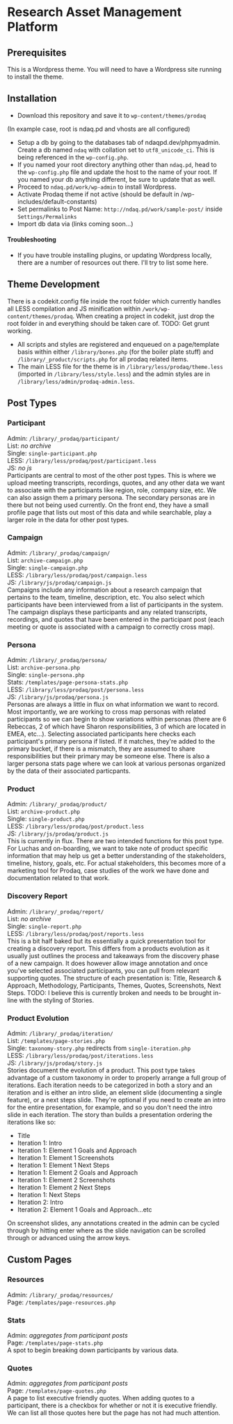 
# Research Asset Management Platform

## Prerequisites
This is a Wordpress theme. You will need to have a Wordpress site running to install the theme. 

## Installation
* Download this repository and save it to `wp-content/themes/prodaq`

(In example case, root is ndaq.pd and vhosts are all configured)

* Setup a db by going to the databases tab of ndaqpd.dev/phpmyadmin. Create a db named `ndaq` with collation set to `utf8_unicode_ci`. This is being referenced in the `wp-config.php`.
* If you named your root directory anything other than `ndaq.pd`, head to the `wp-config.php` file and update the host to the name of your root. If you named your db anything different, be sure to update that as well.
* Proceed to `ndaq.pd/work/wp-admin` to install Wordpress.
* Activate Prodaq theme if not active (should be default in /wp-includes/default-constants)
* Set permalinks to Post Name: `http://ndaq.pd/work/sample-post/` inside `Settings/Permalinks`
* Import db data via (links coming soon...)

#### Troubleshooting
* If you have trouble installing plugins, or updating Wordpress locally, there are a number of resources out there. I'll try to list some here.

## Theme Development
There is a codekit.config file inside the root folder which currently handles all LESS compilation and JS minification within `/work/wp-content/themes/prodaq`. When creating a project in codekit, just drop the root folder in and everything should be taken care of.
TODO: Get grunt working.  

* All scripts and styles are registered and enqueued on a page/template basis within either `/library/bones.php` (for the boiler plate stuff) and `/library/_product/scripts.php` for all prodaq related items.
* The main LESS file for the theme is in `/library/less/prodaq/theme.less` (imported in `/library/less/style.less`) and the admin styles are in `/library/less/admin/prodaq-admin.less`.


## Post Types

### Participant
Admin: `/library/_prodaq/participant/`  
List: *no archive*   
Single: `single-participant.php`  
LESS: `/library/less/prodaq/post/participant.less`   
JS: *no js*   
Participants are central to most of the other post types. This is where we upload meeting transcripts, recordings, quotes, and any other data we want to associate with the participants like region, role, company size, etc. We can also assign them a primary persona. The secondary personas are in there but not being used currently. On the front end, they have a small profile page that lists out most of this data and while searchable, play a larger role in the data for other post types.

### Campaign
Admin: `/library/_prodaq/campaign/`   
List: `archive-campaign.php`  
Single: `single-campaign.php`  
LESS: `/library/less/prodaq/post/campaign.less`   
JS: `/library/js/prodaq/campaign.js`   
Campaigns include any information about a research campaign that pertains to the team, timeline, description, etc. You also select which participants have been interviewed from a list of participants in the system. The campaign displays these participants and any related transcripts, recordings, and quotes that have been entered in the participant post (each meeting or quote is associated with a campaign to correctly cross map).

### Persona
Admin: `/library/_prodaq/persona/`   
List: `archive-persona.php`  
Single: `single-persona.php`  
Stats: `/templates/page-persona-stats.php`  
LESS: `/library/less/prodaq/post/persona.less`   
JS: `/library/js/prodaq/persona.js`   
Personas are always a little in flux on what information we want to record. Most importantly, we are working to cross map personas with related participants so we can begin to show variations within personas (there are 6 Rebeccas, 2 of which have Sharon responsibilities, 3 of which are located in EMEA, etc...). Selecting associated participants here checks each participant's primary persona if listed. If it matches, they're added to the primary bucket, if there is a mismatch, they are assumed to share responsibilities but their primary may be someone else. There is also a larger persona stats page where we can look at various personas organized by the data of their associated particpants.

### Product
Admin: `/library/_prodaq/product/`   
List: `archive-product.php`  
Single: `single-product.php`  
LESS: `/library/less/prodaq/post/product.less`   
JS: `/library/js/prodaq/product.js`   
This is currently in flux. There are two intended functions for this post type. For Luchas and on-boarding, we want to take note of product specific information that may help us get a better understanding of the stakeholders, timeline, history, goals, etc. For actual stakeholders, this becomes more of a marketing tool for Prodaq, case studies of the work we have done and documentation related to that work.

### Discovery Report
Admin: `/library/_prodaq/report/`   
List: *no archive*  
Single: `single-report.php`  
LESS: `/library/less/prodaq/post/reports.less`  
This is a bit half baked but its essentially a quick presentation tool for creating a discovery report. This differs from a products evolution as it usually just outlines the process and takeaways from the discovery phase of a new campaign. It does however allow image annotation and once you've selected associated participants, you can pull from relevant supporting quotes. The structure of each presentation is: Title, Research & Approach, Methodology, Participants, Themes, Quotes, Screenshots, Next Steps. TODO: I believe this is currently broken and needs to be brought in-line with the styling of Stories.

### Product Evolution
Admin: `/library/_prodaq/iteration/`   
List: `/templates/page-stories.php`  
Single: `taxonomy-story.php` redirects from `single-iteration.php`  
LESS: `/library/less/prodaq/post/iterations.less`   
JS: `/library/js/prodaq/story.js`   
Stories document the evolution of a product. This post type takes advantage of a custom taxonomy in order to properly arrange a full group of iterations. Each iteration needs to be categorized in both a story and an iteration and is either an intro slide, an element slide (documenting a single feature), or a next steps slide. They're optional if you need to create an intro for the entire presentation, for example, and so you don't need the intro slide in each iteration. The story than builds a presentation ordering the iterations like so:
* Title
* Iteration 1: Intro
* Iteration 1: Element 1 Goals and Approach
* Iteration 1: Element 1 Screenshots
* Iteration 1: Element 1 Next Steps
* Iteration 1: Element 2 Goals and Approach
* Iteration 1: Element 2 Screenshots
* Iteration 1: Element 2 Next Steps
* Iteration 1: Next Steps
* Iteration 2: Intro
* Iteration 2: Element 1 Goals and Approach...etc

On screenshot slides, any annotations created in the admin can be cycled through by hitting enter where as the slide navigation can be scrolled through or advanced using the arrow keys.

## Custom Pages

### Resources
Admin: `/library/_prodaq/resources/`   
Page: `/templates/page-resources.php`   

### Stats
Admin: *aggregates from participant posts*   
Page: `/templates/page-stats.php`   
A spot to begin breaking down participants by various data.

### Quotes
Admin: *aggregates from participant posts*   
Page: `/templates/page-quotes.php`   
A page to list executive friendly quotes. When adding quotes to a participant, there is a checkbox for whether or not it is executive friendly. We can list all those quotes here but the page has not had much attention.
